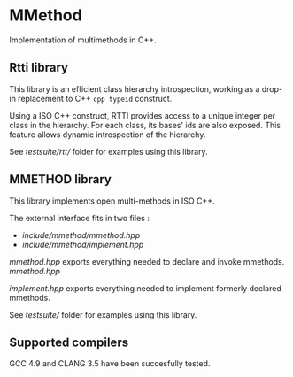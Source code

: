 <!--
          Copyright Camille Gillot 2012 - 2015.
 Distributed under the Boost Software License, Version 1.0.
    (See accompanying file LICENSE_1_0.txt or copy at
          http://www.boost.org/LICENSE_1_0.txt)
-->

# MMethod

Implementation of multimethods in C++.

## Rtti library

This library is an efficient class hierarchy introspection,
working as a drop-in replacement to C++ ``` cpp typeid ``` construct.

Using a ISO C++ construct, RTTI provides access to a unique integer per class in the hierarchy.
For each class, its bases' ids are also exposed.
This feature allows dynamic introspection of the hierarchy.

See *testsuite/rtt/* folder for examples using this library.

## MMETHOD library

This library implements open multi-methods in ISO C++.

The external interface fits in two files :
- *include/mmethod/mmethod.hpp*
- *include/mmethod/implement.hpp*

*mmethod.hpp* exports everything needed to declare
and invoke mmethods. *mmethod.hpp*

*implement.hpp* exports everything needed to implement
formerly declared mmethods.

See *testsuite/* folder for examples using this library.

## Supported compilers

GCC 4.9 and CLANG 3.5 have been succesfully tested.
